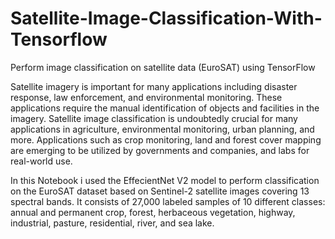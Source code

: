 # Satellite-Image-Classification-With-Tensorflow
 Perform image classification on satellite data (EuroSAT) using TensorFlow
 
 Satellite imagery is important for many applications including disaster response, law enforcement, and environmental monitoring. These applications require the manual identification of objects and facilities in the imagery.
Satellite image classification is undoubtedly crucial for many applications in agriculture, environmental monitoring, urban planning, and more. Applications such as crop monitoring, land and forest cover mapping are emerging to be utilized by governments and companies, and labs for real-world use.

In this Notebook i used the EffecientNet V2 model to perform classification on the EuroSAT dataset based on Sentinel-2 satellite images covering 13 spectral bands. It consists of 27,000 labeled samples of 10 different classes: annual and permanent crop, forest, herbaceous vegetation, highway, industrial, pasture, residential, river, and sea lake.

